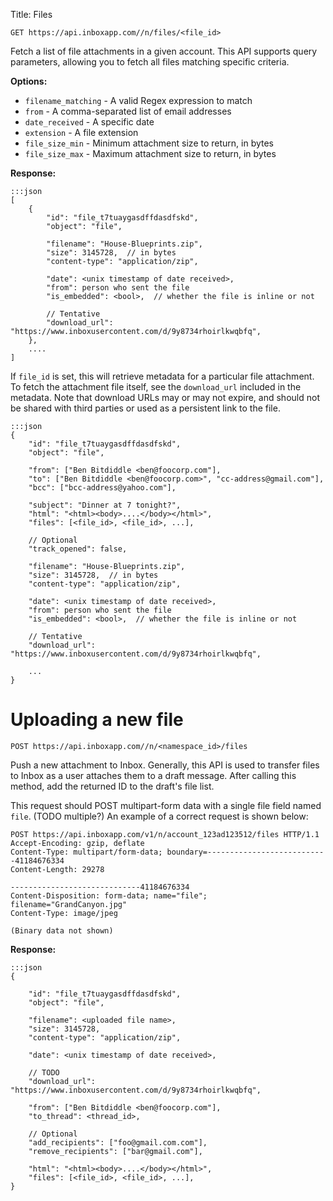 Title: Files


    GET https://api.inboxapp.com//n/files/<file_id>

Fetch a list of file attachments in a given account. This API supports query parameters, allowing you to fetch all files matching specific criteria.

**Options:**

* `filename_matching` - A valid Regex expression to match
* `from` - A comma-separated list of email addresses
* `date_received` - A specific date
* `extension` - A file extension
* `file_size_min` - Minimum attachment size to return, in bytes
* `file_size_max` - Maximum attachment size to return, in bytes

**Response:**

```
:::json
[
    {
        "id": "file_t7tuaygasdffdasdfskd",
        "object": "file",
        
        "filename": "House-Blueprints.zip",
        "size": 3145728,  // in bytes
        "content-type": "application/zip",
        
        "date": <unix timestamp of date received>,
        "from": person who sent the file
        "is_embedded": <bool>,  // whether the file is inline or not
    
        // Tentative
        "download_url": "https://www.inboxusercontent.com/d/9y8734rhoirlkwqbfq",
    },
    ....
]
```

If `file_id` is set, this will retrieve metadata for a particular file attachment. To fetch the attachment file itself, see the `download_url` included in the metadata. Note that download URLs may or may not expire, and should not be shared with third parties or used as a persistent link to the file.


```
:::json
{
    "id": "file_t7tuaygasdffdasdfskd",
    "object": "file",

    "from": ["Ben Bitdiddle <ben@foocorp.com"],
    "to": ["Ben Bitdiddle <ben@foocorp.com>", "cc-address@gmail.com"],
    "bcc": ["bcc-address@yahoo.com"],

    "subject": "Dinner at 7 tonight?",
    "html": "<html><body>....</body></html>",
    "files": [<file_id>, <file_id>, ...],

    // Optional
    "track_opened": false,
    
    "filename": "House-Blueprints.zip",
    "size": 3145728,  // in bytes
    "content-type": "application/zip",
    
    "date": <unix timestamp of date received>,
    "from": person who sent the file
    "is_embedded": <bool>,  // whether the file is inline or not

    // Tentative
    "download_url": "https://www.inboxusercontent.com/d/9y8734rhoirlkwqbfq",

    ...
}
```

# Uploading a new file

    POST https://api.inboxapp.com//n/<namespace_id>/files

Push a new attachment to Inbox. Generally, this API is used to transfer files to Inbox as a user attaches them to a draft message. After calling this method, add the returned ID to the draft's file list. 

This request should POST multipart-form data with a single file field named `file`. (TODO multiple?) An example of a correct request is shown below:

    POST https://api.inboxapp.com/v1/n/account_123ad123512/files HTTP/1.1
    Accept-Encoding: gzip, deflate
    Content-Type: multipart/form-data; boundary=---------------------------41184676334
    Content-Length: 29278
    
    -----------------------------41184676334
    Content-Disposition: form-data; name="file"; filename="GrandCanyon.jpg"
    Content-Type: image/jpeg
    
    (Binary data not shown)


**Response:**

```
:::json
{

    "id": "file_t7tuaygasdffdasdfskd",
    "object": "file",
    
    "filename": <uploaded file name>,
    "size": 3145728,
    "content-type": "application/zip",
    
    "date": <unix timestamp of date received>,

    // TODO
    "download_url": "https://www.inboxusercontent.com/d/9y8734rhoirlkwqbfq",

    "from": ["Ben Bitdiddle <ben@foocorp.com"],
    "to_thread": <thread_id>,

    // Optional
    "add_recipients": ["foo@gmail.com.com"],
    "remove_recipients": ["bar@gmail.com"],

    "html": "<html><body>....</body></html>",
    "files": [<file_id>, <file_id>, ...],
}
```